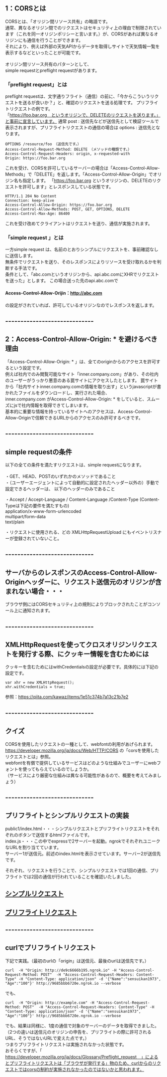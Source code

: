 ## 1：CORSとは
CORSとは、「オリジン間リソース共有」の略語です。<br>
通常、異なるオリジン間でのリクエストはセキュリティ上の理由で制限されています（これを同一オリジンポリシーと言います。）が、CORSがあれば異なるオリジンにも通信を行うことができます。<br>
それにより、例えば外部の天気APIからデータを取得しサイトで天気情報一覧を表示するなどといったことが可能です。<br>
<br>
オリジン間リソース共有のパターンとして、<br>
simple requestとpreflight requestがあります。<br>

### 「preflight request」とは
preflight requestは、文字通りフライト（通信）の前に、「今からこういうリクエストを送るが良いか？」と、確認のリクエストを送る処理です。
プリフライトリクエストの例です。<br>
「https://foo.bar.org　というオリジンで、DELETEのリクエストを送ります。」と事前に宣言しています。
通常 post : 送信先などが送信先として検証ツールで表示されますが、プリフライトリクエストの通信の場合は options : 送信先となります。

```
OPTIONS /resource/foo　（送信先です。）
Access-Control-Request-Method: DELETE　（メソッドの種類です。）
Access-Control-Request-Headers: origin, x-requested-with
Origin: https://foo.bar.org
```

これを受け、CORSを許可しているサーバーの場合は「Access-Control-Allow-Methods」で「DELETE」を返します。「Access-Control-Allow-Origin」でオリジン名も指定します。
「https://foo.bar.org というオリジンの、DELETEのリクエストを許可します」とレスポンスしている状態です。

```
HTTP/1.1 204 No Content
Connection: keep-alive
Access-Control-Allow-Origin: https://foo.bar.org
Access-Control-Allow-Methods: POST, GET, OPTIONS, DELETE
Access-Control-Max-Age: 86400
```

これを受け改めてクライアントはリクエストを送り、通信が実施されます。<br>

### 「simple request 」とは
一方simple request は、名前のとおりシンプルにリクエストを、事前確認なしに送信します。<br>
無条件でリクエストを送り、そのレスポンスによりリソースを受け取れるかを判断する手法です。<br>
条件として、「abc.comというオリジンから、api.abc.comにXHRでリクエストを送った」とします。
この場合送った先のapi.abc.comで<br>
#### Access-Control-Allow-Orijin：http://abc.com 
の設定がされていれば、許可しているオリジンなのでレスポンスを返します。



## -----------------------------
## 2：Access-Control-Allow-Origin: * を避けるべき理由
「Access-Control-Allow-Origin: * 」は、全てのoriginからのアクセスを許可するという設定です。<br>
例えば社内でのみ閲覧可能なサイト「inner.company.com」があり、その社内のユーザーがうっかり悪意のある罠サイトにアクセスしたとします。
罠サイトから「社内サイトinner.company.comの情報を取り出す」というjavascriptが書かれたファイルをダウンロードし、実行された場合、<br>
inner.company.com がAccess-Control-Allow-Origin: * をしていると、スムーズにjsで社内情報を取得できてしまいます。<br>
基本的に重要な情報を持っているサイトへのアクセスは、Access-Control-Allow-Originで信頼できるURLからのアクセスのみ許可するべきです。

## -----------------------------
## simple requestの条件
以下の全ての条件を満たすリクエストは、simple requestになります。<br>
<br>
・GET、HEAD、POSTのいずれかのメソッドであること<br>
・（ユーザーエージェントによって自動的に設定されたヘッダー以外の）手動で設定できるヘッダーは、 以下のヘッダーのみであること<br>

・Accept / Accept-Language / Content-Language /Content-Type (Content-Typeは下記の要件を満たすもの)<br>
application/x-www-form-urlencoded<br>
multipart/form-data<br>
text/plain<br>

・リクエストに使用される、どの XMLHttpRequestUpload にもイベントリスナーが登録されていないこと。<br>

## -----------------------------
## サーバからのレスポンスのAccess-Control-Allow-Originヘッダーに、リクエスト送信元のオリジンが含まれない場合・・・
ブラウザ側にはCORSセキュリティ上の規則によりブロックされたことがコンソール上に通知されます。

## -----------------------------
## XMLHttpRequestを使ってクロスオリジンリクエストを発行する際、にクッキー情報を含むためには
クッキーを含むためにはwithCredentialsの設定が必要です。具体的には下記の設定です。

```
var xhr = new XMLHttpRequest();
xhr.withCredentials = true;

```

参照：https://qiita.com/kawaz/items/1e51c374b7a13c21b7e2

## -----------------------------
## クイズ
CORSを使用したリクエストの一種として、webfontの利用があげられます。<br>
https://developer.mozilla.org/ja/docs/Web/HTTP/CORS
の「corsを使用したリクエストとは」参照。<br>
webfontを有償で提供しているサービスはどのような仕組みでユーザーにwebフォントを使ってもらえているのでしょうか。<br>
（サービスにより厳密な仕組みは異なる可能性があるので、概要を考えてみましょう）

## -----------------------------
## プリフライトとシンプルリクエストの実装
public1/index.html・・・シンプルリクエストとプリフライトリクエストをそれぞれのボタンで送信するhtmlファイルです。<br>
index.js・・・この中でexpressで2サーバーを起動。ngrokでそれぞれユニークなURLを割り当てています。<br>
サーバー1が送信元。前述のindex.htmlを表示させています。サーバー2が送信先です。

それぞれ、リクエストを行うことで、シンプルリクエストでは1回の通信、プリフライトでは2回の通信が行われていることを確認いたしました。

## [シンプルリクエスト](./01_web_basic/06_cors/01.png)
## [プリフライトリクエスト](./01_web_basic/06_cors/02.png)


## -----------------------------
## curlでプリフライトリクエスト
下記で実践。（最初のurlの「origin」は送信元、最後のurlは送信先です。）<br>


```
curl  -H "Origin: http://de9c6666b195.ngrok.io" -H "Access-Control-Request-Method: POST"  -H "Access-Control-Request-Headers: Content-Type" -H "Content-Type: application/json" -d '{"Name":"sensuikan1973", "Age":"100"}' http://9685bbb6720e.ngrok.io --verbose
```


でも、
```
curl  -H "Origin: http://example.com" -H "Access-Control-Request-Method: POST"  -H "Access-Control-Request-Headers: Content-Type" -H "Content-Type: application/json" -d '{"Name":"sensuikan1973", "Age":"100"}' http://9685bbb6720e.ngrok.io --verbose   
```

でも、結果は同様に、1度の通信で対象のサーバーのデータを取得できました。（2つの違いは送信元のオリジンの申告を、プリフライトの際に許可されるURL、そうではないURLで変えた点です。）<br>
つまりプリフライトリクエストは実施されなかった状態です。<br>
おそらくですが、「　https://developer.mozilla.org/ja/docs/Glossary/Preflight_request　」によるとプリフライトリクエストは「ブラウザが発行する」物のため、curlからのリクエストではcorsの制約が実施されなかったのではないかと思われます。